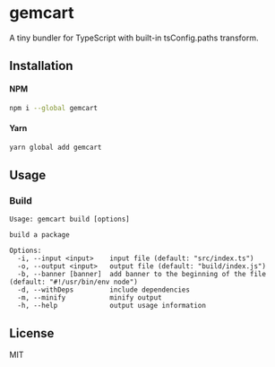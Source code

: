 # gemcart
A tiny bundler for TypeScript with built-in tsConfig.paths transform.

## Installation

#### NPM

```sh
npm i --global gemcart
```

#### Yarn

```sh
yarn global add gemcart
```

## Usage

### Build

```
Usage: gemcart build [options]

build a package

Options:
  -i, --input <input>    input file (default: "src/index.ts")
  -o, --output <input>   output file (default: "build/index.js")
  -b, --banner [banner]  add banner to the beginning of the file (default: "#!/usr/bin/env node")
  -d, --withDeps         include dependencies
  -m, --minify           minify output
  -h, --help             output usage information
```

## License
MIT
